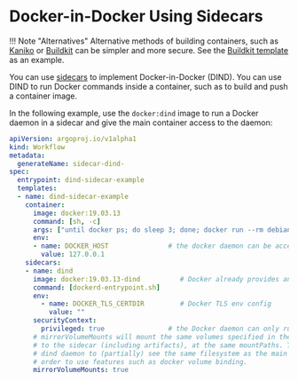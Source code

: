 # Docker-in-Docker Using Sidecars

!!! Note "Alternatives"
    Alternative methods of building containers, such as [Kaniko](https://github.com/GoogleContainerTools/kaniko) or [Buildkit](https://github.com/moby/buildkit) can be simpler and more secure.
    See the [Buildkit template](https://github.com/argoproj/argo-workflows/main/examples/buildkit-template.yaml) as an example.

You can use [sidecars](sidecars.md) to implement Docker-in-Docker (DIND).
You can use DIND to run Docker commands inside a container, such as to build and push a container image.

In the following example, use the `docker:dind` image to run a Docker daemon in a sidecar and give the main container access to the daemon:

```yaml
apiVersion: argoproj.io/v1alpha1
kind: Workflow
metadata:
  generateName: sidecar-dind-
spec:
  entrypoint: dind-sidecar-example
  templates:
  - name: dind-sidecar-example
    container:
      image: docker:19.03.13
      command: [sh, -c]
      args: ["until docker ps; do sleep 3; done; docker run --rm debian:latest cat /etc/os-release"]
      env:
      - name: DOCKER_HOST               # the docker daemon can be access on the standard port on localhost
        value: 127.0.0.1
    sidecars:
    - name: dind
      image: docker:19.03.13-dind          # Docker already provides an image for running a Docker daemon
      command: [dockerd-entrypoint.sh]
      env:
        - name: DOCKER_TLS_CERTDIR         # Docker TLS env config
          value: ""
      securityContext:
        privileged: true                # the Docker daemon can only run in a privileged container
      # mirrorVolumeMounts will mount the same volumes specified in the main container
      # to the sidecar (including artifacts), at the same mountPaths. This enables
      # dind daemon to (partially) see the same filesystem as the main container in
      # order to use features such as docker volume binding.
      mirrorVolumeMounts: true
```
